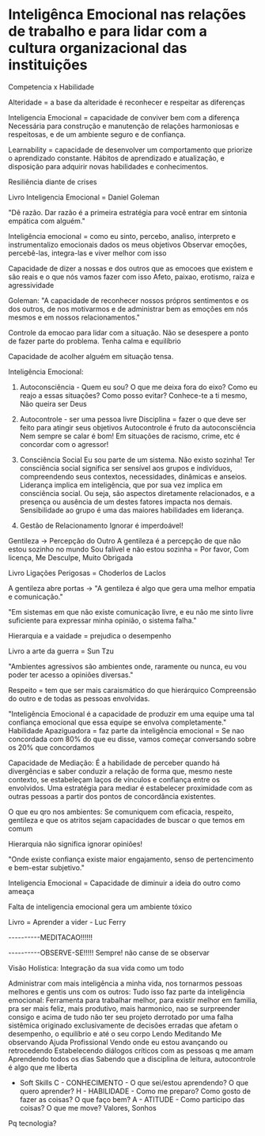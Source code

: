 # Inteligênca Emocional nas relações de trabalho e para lidar com a cultura organizacional das instituições

Competencia x Habilidade

Alteridade = a base da alteridade é reconhecer e respeitar as diferenças 

Inteligencia Emocional = capacidade de conviver bem com a diferença
  Necessária para construção e manutenção de relações harmoniosas e respeitosas, e de um ambiente seguro e de confiança.

Learnability = capacidade de desenvolver um comportamento que priorize o aprendizado constante. 
  Hábitos de aprendizado e atualização, e disposição para adquirir novas habilidades e conhecimentos.

Resiliência diante de crises

Livro Inteligencia Emocional = Daniel Goleman

"Dê razão. Dar razão é a primeira estratégia para você entrar em sintonia empática com alguém."

Inteligência emocional = como eu sinto, percebo, analiso, interpreto e instrumentalizo emocionais dados os meus objetivos
  Observar emoções, percebê-las, integra-las e viver melhor com isso

Capacidade de dizer a nossas e dos outros que as emocoes que existem e são reais e o que nós vamos fazer com isso
  Afeto, paixao, erotismo, raiza e agressividade

Goleman: "A capacidade de reconhecer nossos própros sentimentos e os dos outros, de nos motivarmos e de administrar bem as emoções em nós mesmos e em nossos relacionamentos."

Controle da emocao para lidar com a situação.
  Não se desespere a ponto de fazer parte do problema. Tenha calma e equilíbrio

Capacidade de acolher alguém em situação tensa.

Inteligência Emocional:
01. Autoconsciência - Quem eu sou? O que me deixa fora do eixo? Como eu reajo a essas situações? Como posso evitar?
  Conhece-te a ti mesmo, Não queira ser Deus

02. Autocontrole - ser uma pessoa livre
  Disciplina = fazer o que deve ser feito para atingir seus objetivos 
  Autocontrole é fruto da autoconsciência
  Nem sempre se calar é bom! Em situações de racismo, crime, etc é concordar com o agressor!

03. Consciência Social
  Eu sou parte de um sistema. Não existo sozinha!
  Ter consciência social significa ser sensível aos grupos e indivíduos, compreendendo seus contextos, necessidades,
  dinâmicas e anseios. Liderança implica em inteligência, que por sua vez implica em consciência social. Ou seja, são
  aspectos diretamente relacionados, e a presença ou ausência de um destes fatores impacta nos demais. 
  Sensibilidade ao grupo é uma das maiores habilidades em liderança.

04. Gestão de Relacionamento
  Ignorar é imperdoável!

Gentileza -> Percepção do Outro
  A gentileza é a percepção de que não estou sozinho no mundo
  Sou falível e não estou sozinha = Por favor, Com licença, Me Desculpe, Muito Obrigada

Livro Ligações Perigosas = Choderlos de Laclos

A gentileza abre portas -> "A gentileza é algo que gera uma melhor empatia e comunicação."

"Em sistemas em que não existe comunicação livre, e eu não me sinto livre suficiente para expressar
minha opinião, o sistema falha."

Hierarquia e a vaidade = prejudica o desempenho

Livro a arte da guerra = Sun Tzu

"Ambientes agressivos são ambientes onde, raramente ou nunca, eu vou poder ter acesso a opiniões diversas."

Respeito = tem que ser mais caraismático do que hierárquico
  Compreensão do outro e de todas as pessoas envolvidas.

"Inteligência Emocional é a capacidade de produzir em uma equipe uma tal confiança emocional que essa equipe se envolva completamente."
  Habilidade Apaziguadora = faz parte da inteligência emocional = Se nao concordada com 80% do que eu disse, vamos começar conversando sobre os 20% que concordamos

  Capacidade de Mediação:
    É a habilidade de perceber quando há divergências e saber conduzir a relação de forma que, mesmo neste contexto, se estabeleçam laços de vínculos e confiança entre os envolvidos.
    Uma estratégia para mediar é estabelecer proximidade com as outras pessoas a partir dos pontos de concordância existentes.

O que eu qro nos ambientes:
  Se comuniquem com eficacia, respeito, gentileza e que os atritos sejam capacidades de buscar o que temos em comum

Hierarquia não significa ignorar opiniões!

"Onde existe confiança existe maior engajamento, senso de pertencimento e bem-estar subjetivo."

Inteligencia Emocional = Capacidade de diminuir a ideia do outro como ameaça

Falta de inteligencia emocional gera um ambiente tóxico

Livro = Aprender a vider - Luc Ferry

----------MEDITACAO!!!!!!

----------OBSERVE-SE!!!!! Sempre! não canse de se observar

Visão Holística:
  Integração da sua vida como um todo

Administrar com mais inteligência a minha vida, nos tornarmos pessoas melhores e gentis uns com os outros:
Tudo isso faz parte da inteligência emocional:
Ferramenta para trabalhar melhor, para existir melhor em familia, pra ser mais feliz,
mais produtivo, mais harmonico, nao se surpreender consigo e acima de tudo não ter seu projeto derrotado 
por uma falha sistêmica originado exclusivamente de decisões erradas que afetam o desempenho, o equilíbrio 
e até o seu corpo
  Lendo
  Meditando
  Me observando
  Ajuda Profissional
  Vendo onde eu estou avançando ou retrocedendo
  Estabelecendo diálogos críticos com as pessoas q me amam
  Aprendendo todos os dias
  Sabendo que a disciplina de leitura, autocontrole é algo que me liberta




- Soft Skills
C - CONHECIMENTO - O que sei/estou aprendendo? O que quero aprender?
H - HABILIDADE - Como me preparo? Como gosto de fazer as coisas? O que faço bem?
A - ATITUDE - Como participo das coisas? O que me move? Valores, Sonhos

Pq tecnologia?